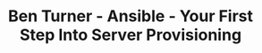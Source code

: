 --- 
layout: post
title: "Ben Turner - Ansible - Your First Step Into Server Provisioning"
videoUrl: "//player.vimeo.com/video/90171333?title=0&byline=0&portrait=0"
thumbUrl: "http://i.vimeocdn.com/video/469223243_640.jpg"
categories: jekyll update
description: "The ability to repeatably and automatically build your servers in code is essential for managing a modern Ruby application's server infrastructure.<br />
<br />
Solutions such as Chef and Puppet are often used to solve this issue, but for some teams, this might be too costly to learn and implement effectively. Bridging the gap between these larger solutions and shell scripting is Ansible, a light footprint provisioning tool using SSH and YAML files to quickly define repeatable server creation and configuration steps.<br />
<br />
This talk will cover:<br />
<br />
introduce server provisioning at a high level explain how Ansible fits into that pattern describe simple Ansible commands and modules run through a basic playbook example, bringing these elements together summarise other functionality offered by Ansible"
---